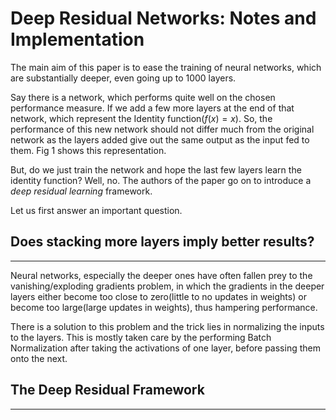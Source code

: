 # Deep Residual Networks: Notes and Implementation 

The main aim of this paper is to ease the training of neural networks, which are substantially deeper, even going up to 1000 layers. 

Say there is a network, which performs quite well on the chosen performance measure. If we add a few more layers at the end of that network, which represent the Identity function($f(x)=x$). So, the performance of this new network should not differ much from the original network as the layers added give out the same output as the input fed to them. Fig 1 shows this representation.  

But, do we just train the network and hope the last few layers learn the identity function? Well, no. The authors of the paper go on to introduce a *deep residual learning* framework. 

Let us first answer an important question.

## Does stacking more layers imply better results?
---
Neural networks, especially the deeper ones have often fallen prey to the vanishing/exploding gradients problem, in which the gradients in the deeper layers either become too close to zero(little to no updates in weights) or become too large(large updates in weights), thus hampering performance.

There is a solution to this problem and the trick lies in normalizing the inputs to the layers. This is mostly taken care by the performing Batch Normalization after taking the activations of one layer, before passing them onto the next.

## The Deep Residual Framework
---

